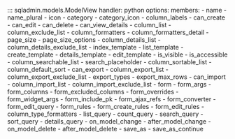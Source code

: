 ::: sqladmin.models.ModelView
    handler: python
    options:
      members:
        - name
        - name_plural
        - icon
        - category
        - category_icon
        - column_labels
        - can_create
        - can_edit
        - can_delete
        - can_view_details
        - column_list
        - column_exclude_list
        - column_formatters
        - column_formatters_detail
        - page_size
        - page_size_options
        - column_details_list
        - column_details_exclude_list
        - index_template
        - list_template
        - create_template
        - details_template
        - edit_template
        - is_visible
        - is_accessible
        - column_searchable_list
        - search_placeholder
        - column_sortable_list
        - column_default_sort
        - can_export
        - column_export_list
        - column_export_exclude_list
        - export_types
        - export_max_rows
        - can_import
        - column_import_list
        - column_import_exclude_list
        - form
        - form_args
        - form_columns
        - form_excluded_columns
        - form_overrides
        - form_widget_args
        - form_include_pk
        - form_ajax_refs
        - form_converter
        - form_edit_query
        - form_rules
        - form_create_rules
        - form_edit_rules
        - column_type_formatters
        - list_query
        - count_query
        - search_query
        - sort_query
        - details_query
        - on_model_change
        - after_model_change
        - on_model_delete
        - after_model_delete
        - save_as
        - save_as_continue
